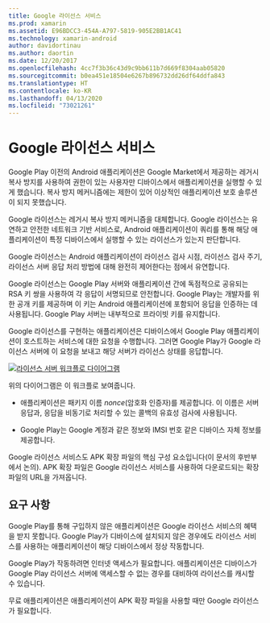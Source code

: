 ```yaml
---
title: Google 라이선스 서비스
ms.prod: xamarin
ms.assetid: E96BDCC3-454A-A797-5819-905E2BB1AC41
ms.technology: xamarin-android
author: davidortinau
ms.author: daortin
ms.date: 12/20/2017
ms.openlocfilehash: 4cc7f3b36c43d9c9bb611b7d669f8304aab05820
ms.sourcegitcommit: b0ea451e18504e6267b896732dd26df64ddfa843
ms.translationtype: HT
ms.contentlocale: ko-KR
ms.lasthandoff: 04/13/2020
ms.locfileid: "73021261"
---
```

# <a name="google-licensing-services"></a>Google 라이선스 서비스

Google Play 이전의 Android 애플리케이션은 Google Market에서 제공하는 레거시 복사 방지를 사용하여 권한이 있는 사용자만 디바이스에서 애플리케이션을 실행할 수 있게 했습니다. 복사 방지 메커니즘에는 제한이 있어 이상적인 애플리케이션 보호 솔루션이 되지 못했습니다.

Google 라이선스는 레거시 복사 방지 메커니즘을 대체합니다.
Google 라이선스는 유연하고 안전한 네트워크 기반 서비스로, Android 애플리케이션이 쿼리를 통해 해당 애플리케이션이 특정 디바이스에서 실행할 수 있는 라이선스가 있는지 판단합니다.

Google 라이선스는 Android 애플리케이션이 라이선스 검사 시점, 라이선스 검사 주기, 라이선스 서버 응답 처리 방법에 대해 완전히 제어한다는 점에서 유연합니다.

Google 라이선스는 Google Play 서버와 애플리케이션 간에 독점적으로 공유되는 RSA 키 쌍을 사용하여 각 응답이 서명되므로 안전합니다. Google Play는 개발자를 위한 공개 키를 제공하며 이 키는 Android 애플리케이션에 포함되어 응답을 인증하는 데 사용됩니다. Google Play 서버는 내부적으로 프라이빗 키를 유지합니다.

Google 라이선스를 구현하는 애플리케이션은 디바이스에서 Google Play 애플리케이션이 호스트하는 서비스에 대한 요청을 수행합니다. 그러면 Google Play가 Google 라이선스 서버에 이 요청을 보내고 해당 서버가 라이선스 상태를 응답합니다. 

[![라이선스 서버 워크플로 다이어그램](google-licensing-services-images/gp-licensing-service-overview.png)](google-licensing-services-images/gp-licensing-service-overview.png#lightbox)

위의 다이어그램은 이 워크플로 보여줍니다. 

- 애플리케이션은 패키지 이름 *nonce*(암호화 인증자)를 제공합니다. 이 이름은 서버 응답과, 응답을 비동기로 처리할 수 있는 콜백의 유효성 검사에 사용됩니다. 

- Google Play는 Google 계정과 같은 정보와 IMSI 번호 같은 디바이스 자체 정보를 제공합니다. 

Google 라이선스 서비스도 APK 확장 파일의 핵심 구성 요소입니다(이 문서의 후반부에서 논의). APK 확장 파일은 Google 라이선스 서비스를 사용하여 다운로드되는 확장 파일의 URL을 가져옵니다.

## <a name="requirements"></a>요구 사항

Google Play를 통해 구입하지 않은 애플리케이션은 Google 라이선스 서비스의 혜택을 받지 못합니다. Google Play가 디바이스에 설치되지 않은 경우에도 라이선스 서비스를 사용하는 애플리케이션이 해당 디바이스에서 정상 작동합니다.

Google Play가 작동하려면 인터넷 액세스가 필요합니다. 애플리케이션은 디바이스가 Google Play 라이선스 서버에 액세스할 수 없는 경우를 대비하여 라이선스를 캐시할 수 있습니다.

무료 애플리케이션은 애플리케이션이 APK 확장 파일을 사용할 때만 Google 라이선스가 필요합니다.
